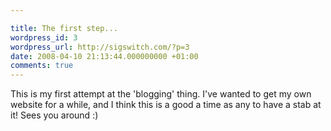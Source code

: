 ```yaml
---

title: The first step...
wordpress_id: 3
wordpress_url: http://sigswitch.com/?p=3
date: 2008-04-10 21:13:44.000000000 +01:00
comments: true
---
```

This is my first attempt at the 'blogging' thing. I've wanted to get my own website for a while, 
and I think this is a good a time as any to have a stab at it! Sees you around :)